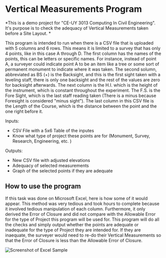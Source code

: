 # Vertical Measurements Program
*This is a demo project for "CE-UY 3013 Computing In Civil Engineering". It's purpose is to check the adequacy of Vertical Measurements taken before a Site Layout.
* 

This program is intended to run when there is a CSV file that is uploaded with 5 columns and 6 rows. This means it is limited to a survey that has only 4 points, like in this case A through D. The first column has the names of the points, this can be letters or specific names. For instance, instead of point A, a surveyer could indicate point A to be an item like a tree or some sort of permanent monument to indicate where it was taken. The second solumn, abbreviated as BS (+) is the Backsight, and this is the first sight taken with a leveling staff, there is only one backsight and the rest of the values are zero for backsight afterwards. The next column is the H.I. which is the height of the instrument, which is constant throughout the experiment. The F.S. is the Fore Sight, which is the last staff reading taken (There is a minus because Foresight is considered "minus sight"). The last column in this CSV file is the Length of the Course, which is the distance between the point and the one right before it.

Inputs:
* CSV File with a 5x6 Table of the inputes
* Know what type of project these points are for (Monument, Survey, Research, Engineering, etc. )

Outputs:
* New CSV file with adjusted elevations
* Adequacy of selected measurements
* Graph of the selected points if they are adequate


## How to use the program

If this task was done on Microsoft Excel, here is how some of it would appear. This method was very tedious and took hours to complete because it involved tedious manipulation of each column. Furthermore, it only derived the Error of Closure and did not compare with the Allowable Error for the type of Project this program will be used for. This program will do all the checks and simply output whether the points are adequate or inadequate for the type of Project they are intended for. If they are inaequate, the surveyer would need to re-do their Vertical Measurements so that the Error of Closure is less than the Allowable Error of Closure. 

![Screenshot of Excel Sample](https://user-images.githubusercontent.com/69228228/102020387-eb52a880-3d46-11eb-8e75-94027ca8d8ed.png) 




